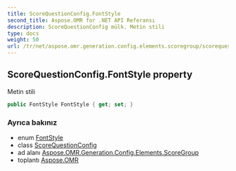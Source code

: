 ```yaml
---
title: ScoreQuestionConfig.FontStyle
second_title: Aspose.OMR for .NET API Referansı
description: ScoreQuestionConfig mülk. Metin stili
type: docs
weight: 50
url: /tr/net/aspose.omr.generation.config.elements.scoregroup/scorequestionconfig/fontstyle/
---
```

## ScoreQuestionConfig.FontStyle property

Metin stili

```csharp
public FontStyle FontStyle { get; set; }
```

### Ayrıca bakınız

* enum [FontStyle](../../../aspose.omr.generation/fontstyle/)
* class [ScoreQuestionConfig](../)
* ad alanı [Aspose.OMR.Generation.Config.Elements.ScoreGroup](../../scorequestionconfig/)
* toplantı [Aspose.OMR](../../../)


